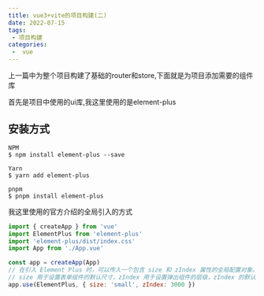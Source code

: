 ```yaml
---
title: vue3+vite的项目构建(二)
date: 2022-07-15
tags:
 - 项目构建
categories:
 -  vue
---
```


上一篇中为整个项目构建了基础的router和store,下面就是为项目添加需要的组件库

首先是项目中使用的ui库,我这里使用的是element-plus

## 安装方式

    NPM
    $ npm install element-plus --save

    Yarn
    $ yarn add element-plus

    pnpm
    $ pnpm install element-plus

我这里使用的官方介绍的全局引入的方式
```js
import { createApp } from 'vue'
import ElementPlus from 'element-plus'
import 'element-plus/dist/index.css'
import App from './App.vue'

const app = createApp(App)
// 在引入 Element Plus 时，可以传入一个包含 size 和 zIndex 属性的全局配置对象。 
// size 用于设置表单组件的默认尺寸，zIndex 用于设置弹出组件的层级，zIndex 的默认值为 2000。
app.use(ElementPlus, { size: 'small', zIndex: 3000 })
```